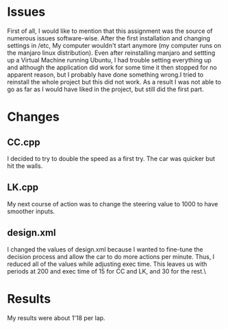 # Issues
First of all, I would like to mention that this assignment was the source of numerous issues software-wise. After the first installation and changing settings in /etc, My computer wouldn't start anymore (my computer runs on the manjaro linux distribution). Even after reinstalling manjaro and settting up a Virtual Machine running Ubuntu, I had trouble setting everything up and although the application did work for some time it then stopped for no apparent reason, but I probably have done something wrong.I tried to reinstall the whole project but this did not work. As a result I was not able to go as far as I would have liked in the project, but still did the first part.

# Changes
## CC.cpp
I decided to try to double the speed as a first try. The car was quicker but hit the walls.
## LK.cpp
My next course of action was to change the steering value to 1000 to have smoother inputs.
## design.xml 
I changed the values of design.xml because I wanted to fine-tune the decision process and allow the car to do more actions per minute. Thus, I reduced all of the values while adjusting exec time. This leaves us with periods at 200 and exec time of 15 for CC and LK, and 30 for the rest.\

# Results
My results were about 1'18 per lap.